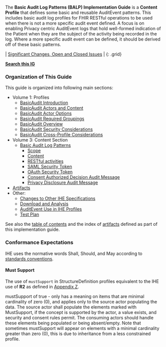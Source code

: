 The **Basic Audit Log Patterns (BALP) Implementation Guide** is a **Content Profile** that defines some basic and reusable AuditEvent patterns. This includes basic audit log profiles for FHIR RESTful operations to be used when there is not a more specific audit event defined. A focus is on enabling Privacy centric AuditEvent logs that hold well-formed indication of the Patient when they are the subject of the activity being recorded in the log. Where a more specific audit event can be defined, it should be derived off of these basic patterns.

<div markdown="1" class="stu-note">

| [Significant Changes, Open and Closed Issues](issues.html) |
{: .grid}

**[Search this IG](https://www.google.com/search?q=site%3Ahttps%3A%2F%2Fprofiles.ihe.net%2FITI%2FBasicAudit)**

</div>

### Organization of This Guide

This guide is organized into following main sections:

- Volume 1: Profiles
  - [BasicAudit Introduction](volume-1.html)
  - [BasicAudit Actors and Content](volume-1.html#1521-basicaudit-actors-and-content)
  - [BasicAudit Actor Options](volume-1.html#1522-basicaudit-actor-options)
  - [BasicAudit Required Groupings](volume-1.html#1523-basicaudit-required-actor-grouping)
  - [BasicAudit Overview](volume-1.html#1524-basicaudit-overview)
  - [BasicAudit Security Considerations](volume-1.html#1525-basicaudit-security-considerations)
  - [BasicAudit Cross-Profile Considerations](volume-1.html#1526-basicaudit-cross-profile-considerations)
- Volume 3: Content Section
  - [Basic Audit Log Patterns](content.html)
    - [Scope](content.html#3571-scope)
    - [Content](content.html#3572-content)
    - [RESTful activities](content.html#3573-restful-activities)
    - [SAML Security Token](content.html#3574-saml-security-token)
    - [OAuth Security Token](content.html#3575-oauth-security-token)
    - [Consent Authorized Decision Audit Message](content.html#3576-consent-authorized-decision-audit-message)
    - [Privacy Disclosure Audit Message](content.html#3577-privacy-disclosure-audit-message)
- [Artifacts](artifacts.html)
- Other:
  - [Changes to Other IHE Specifications](other.html)
  - [Download and Analysis](download.html)
  - [AuditEvent Use in IHE Profiles](appendix.html)
  - [Test Plan](testplan.html)

See also the [table of contents](toc.html) and the index of [artifacts](artifacts.html) defined as part of this implementation guide.

### Conformance Expectations

IHE uses the normative words Shall, Should, and May according to [standards conventions](https://profiles.ihe.net/GeneralIntro/ch-E.html).

#### Must Support

The use of ```mustSupport``` in StructureDefinition profiles equivalent to the IHE use of **R2** as defined in [Appendix Z](https://profiles.ihe.net/ITI/TF/Volume2/ch-Z.html#z.10-profiling-conventions-for-constraints-on-fhir).

mustSupport of true - only has a meaning on items that are minimal cardinality of zero (0), and applies only to the source actor populating the data. The source actor shall populate the elements marked with MustSupport, if the concept is supported by the actor, a value exists, and security and consent rules permit. 
The consuming actors should handle these elements being populated or being absent/empty. 
Note that sometimes mustSupport will appear on elements with a minimal cardinality greater than zero (0), this is due to inheritance from a less constrained profile.
